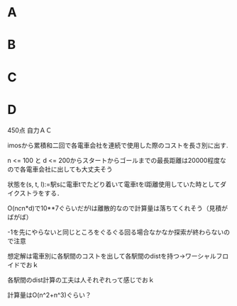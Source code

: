 # A
# B
# C
# D
450点
自力ＡＣ

imosから累積和二回で各電車会社を連続で使用した際のコストを長さ別に出す.

n <= 100 と d <= 200からスタートからゴールまでの最長距離は20000程度なので各電車会社に出しても大丈夫そう

状態を(s, t, l):=駅sに電車tでたどり着いて電車tをl距離使用していた時としてダイクストラをする．

O(n*c*n*d)で10**7ぐらいだがlは離散的なので計算量は落ちてくれそう（見積がばがば）

-1を先にやらないと同じところをぐるぐる回る場合なかなか探索が終わらないので注意

想定解は電車別に各駅間のコストを出して各駅間のdistを持つ→ワーシャルフロイドでおｋ

各駅間のdist計算の工夫は人それぞれって感じでおｋ

計算量はO(n^2+n^3)ぐらい？
